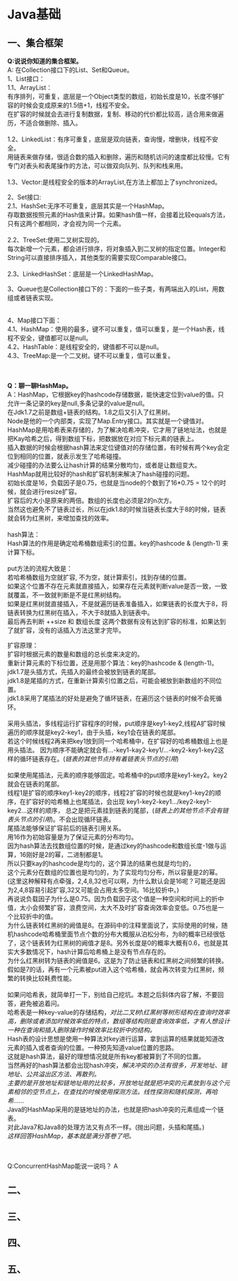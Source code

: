 # Java基础

## 一、集合框架

**Q:说说你知道的集合框架。**<br>
A: 在Collection接口下的List、Set和Queue。<br>
1、List接口：<br>
1.1、ArrayList：<br>
有序排列，可重复，底层是一个Object类型的数组，初始长度是10，长度不够扩容的时候会变成原来的1.5倍+1，线程不安全。<br>
在扩容的时候就会去进行复制数据，复制、移动的代价都比较高，适合用来做遍历，不适合做删除、插入。<br>
<br>
1.2、LinkedList：有序可重复，底层是双向链表，查询慢，增删块，线程不安全。<br>
用链表来做存储，很适合数的插入和删除，遍历和随机访问的速度都比较慢。它有专门对表头和表尾操作的方法，可以做双向队列、队列和栈来用。<br>
<br>
1.3、Vector:是线程安全的版本的ArrayList,在方法上都加上了synchronized。<br>

2、Set接口:<br>
2.1、HashSet:无序不可重复，底层其实是一个HashMap。<br>
存取数据按照元素的Hash值来计算。如果hash值一样，会接着比较equals方法，只有这两个都相同，才会视为同一个元素。<br>
<br>
2.2、TreeSet:使用二叉树实现的。<br>
每次新增一个元素，都会进行排序，将对象插入到二叉树的指定位置。Integer和String可以直接排序插入，其他类型的需要实现Comparable接口。<br>
<br>
2.3、LinkedHashSet：底层是一个LinkedHashMap。<br>

3、Queue也是Collection接口下的：下面的一些子类，有两端出入的List，用数组或者链表实现。<br>
<br>

4、Map接口下面：<br>
4.1、HashMap：使用的最多，键不可以重复，值可以重复，是一个Hash表，线程不安全，键值都可以是null。<br>
4.2、HashTable：是线程安全的，键值都不可以是null。<br>
4.3、TreeMap:是一个二叉树。键不可以重复，值可以重复。<br>
<br><br>


**Q：聊一聊HashMap。**<br>
A：HashMap，它根据key的hashcode存储数据，能快速定位到value的值。只允许一条记录的key是null,多条记录的value是null。<br>
在Jdk1.7之前是数组+链表的结构。1.8之后又引入了红黑树。<br>
Node是他的一个内部类，实现了Map.Entry接口。其实就是一个键值对。<br>
HashMap是用哈希表来存储的，为了解决哈希冲突，它才用了链地址法，也就是把Kay哈希之后，得到数组下标，把数据放在对应下标元素的链表上。<br>
插入数据的时候会根据hash算法来定位键值对的存储位置，有时候有两个key会定位到相同的位置，就表示发生了哈希碰撞。<br>
减少碰撞的办法要么让hash计算的结果分散均匀，或者是让数组变大。<br>
HashMap就用比较好的hash和扩容机制来解决了hash碰撞的问题。<br>
初始长度是16，负载因子是0.75，也就是当node的个数到了16*0.75 = 12个的时候，就会进行resize扩容。<br>
扩容后的大小是原来的两倍。数组的长度也必须是2的n次方。<br>
当然这也避免不了链表过长，所以在jdk1.8的时候当链表长度大于8的时候，链表就会转为红黑树，来增加查找的效率。<br>
<br>
hash算法：<br>
Hash算法的作用是确定哈希桶数组索引的位置。key的hashcode & (length-1) 来计算下标。<br><br>
put方法的流程大致是：<br>
若哈希桶数组为空就扩容, 不为空，就计算索引，找到存储的位置。<br>
如果这个位置不存在元素就直接插入，如果存在元素就判断value是否一致，一致就覆盖，不一致就判断是不是红黑树结构。<br>
如果是红黑树就直接插入，不是就遍历链表准备插入，如果链表的长度大于8，将链表转换为红黑树在插入，不大于8就插入到链表中。<br>
最后再去判断 ++size 和 数组长度 这两个数据有没有达到扩容的标准，如果达到了就扩容，没有的话插入方法这里才完毕。<br>

扩容原理：<br>
扩容时根据元素的数量和数组的总长度来决定的。<br>
重新计算元素的下标位置，还是用那个算法：key的hashcode & (length-1)。<br>
jdk1.7是头插方式，先插入的最终会被放到链表的尾部。<br>
jdk1.8是尾插的方式，在重新计算索引位置之后，可能会被放到新数组的不同位置。<br>
jdk1.8采用了尾插法的好处是避免了循环链表，在遍历这个链表的时候不会死循环。<br>    
采用头插法，多线程运行扩容程序的时候，put顺序是key1-key2,线程A扩容时候遍历的顺序就是key2-key1，由于头插，key1会在链表的尾部。<br> 
若这个时候线程2再来把key1放到同一个哈希桶中，在扩容好的哈希桶数组上也是用头插法。
因为顺序不能确定就会有...-key1-kay2-key1/...-key2-key1-key2这样的循环链表存在。(_链表的其他节点持有着链表头节点的引用_)<br> 
<br> 
如果使用尾插法，元素的顺序能够固定。哈希桶中的put顺序是key1-key2。key2就会在链表的尾部。<br> 
线程1是扩容的顺序key1-key2的顺序，线程2扩容的时候也就是key1-key2的顺序，在扩容好的哈希桶上也尾插法，会出现 key1-key2-key1.../key2-key1-key2...这样的顺序，
总之是把元素挂到链表的尾部，(_链表上的其他节点不会有链表头节点的引用_)。不会出现循环链表。<br> 
尾插法能够保证扩容前后的链表引用关系。<br>
用16作为初始容量是为了保证元素的分布均匀。<br>
因为hash算法去找数组位置的时候，是通过key的hashcode和数组长度-1做与运算，16刚好是2的幂，二进制都是1。<br>
所以只要kay的hashcode是均匀的，这个算法的结果也就是均匀的，<br>
这个元素分在数组的位置也是均匀的，为了实现均匀分布，所以容量是2的幂。<br>
(这里这种解释有点牵强，2,4,8,32也可以啊，为什么默认会是16呢？可能还是因为2,4,8容易引起扩容,32又可能会占用太多空间。16比较折中。)<br>
再说说负载因子为什么是0.75。因为负载因子这个值是一种空间和时间上的折中值，太小会频繁扩容，浪费空间，太大不及时扩容查询效率会变低。0.75也是一个比较折中的值。<br>
为什么链表转红黑树的阙值是8。在源码中的注释里面说了，实际使用的时候，随机hashcode哈希桶里面节点个数的分布大概服从泊松分布，为8的概率已经很低了，这个链表转为红黑树的阙值才是8。另外长度是0的概率大概有0.6，也就是其实大多数情况下，hash计算后哈希桶上是没有节点存在的。<br>
为什么红黑树转为链表的阙值是6。这是为了防止链表和红黑树之间频繁的转换。假如是7的话，再有一个元素被put进入这个哈希桶，就会再次转变为红黑树，频繁的转换比较耗费性能。<br>
<br>
如果问哈希表，就简单打一下，别给自己挖坑。本题之后斜体内容了解，不要回答，避免被追着问。<br>
哈希表是一种key-value的存储结构，_对比二叉树\红黑树等树形结构在查询时效率高，删除或者添加时候效率低的特点，数组等结构则是查询效率低，才有人想设计一种在查询和插入删除操作时候效率比较折中的结构。_<br>
Hash表的设计思想是使用一种算法对key进行运算，拿到运算的结果就能知道改元素的插入或者查询的位置。一种预先知道value位置的思路。<br>
这就是hash算法，最好的理想情况就是所有key都被算到了不同的位置。<br>
当然再好的hash算法都会出现hash冲突，_解决冲突的办法有很多，开发地址、链地址、公共溢出区方法、再散列。_<br>
_主要的是开放地址和链地址用的比较多，开放地址就是把冲突的元素放到与这个元素相邻的空节点上，在查找的时候使用探测方法。线性探测和随机探测，再哈希......_<br>
Java的HashMap采用的是链地址的办法，也就是把hash冲突的元素组成一个链表。<br>
对此Java7和Java8的处理方法又有点不一样。(抛出问题，头插和尾插。)<br>
_这样回答HashMap，基本就是满分答卷了吧。_<br>
<br><br>


Q:ConcurrentHashMap能说一说吗？
A
   
   
   





 

## 二、

## 三、

## 四、

## 五、